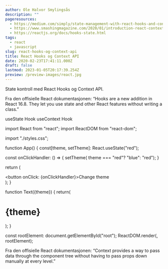```yaml
---
author: Ole Halvor Smylingsås
description: ""
pageresources:
  - https://medium.com/simply/state-management-with-react-hooks-and-context-api-at-10-lines-of-code-baf6be8302c
  - https://www.smashingmagazine.com/2020/01/introduction-react-context-api/
  - https://reactjs.org/docs/hooks-state.html
tags:
  - react
  - javascript
slug: react-hooks-og-context-api
title: React Hooks og Context API
date: 2020-02-23T17:41:11.000Z
draft: false
lastmod: 2023-01-05T20:17:39.254Z
preview: /preview-images/react.jpg
---
```


State kontroll med React Hooks og Context API.
<!--more-->

Fra den offisielle React dokumentasjonen:
“Hooks are a new addition in React 16.8. They let you use state and other React features without writing a class.”

useState Hook
useContext Hook

import React from "react";
import ReactDOM from "react-dom";

import "./styles.css";


function App() {
  const[theme, setTheme]: React.useState("red");

  const onClickHandler: () => {
  setTheme( theme === "red"? "blue": "red");
  }

  return (
    <div>
      <Text theme={theme}/>
      <button onClick: {onClickHandler}>Change theme</button>
    </div>
  );
}

function Text({theme}) {
return(
  <h1 style: {{
     color: `${theme}`
  }}>{theme}</h1>
);
}

const rootElement: document.getElementById("root");
ReactDOM.render(<App />, rootElement);



Fra den offisielle React dokumentasjonen:
“Context provides a way to pass data through the component tree without having to pass props down manually at every level.”
